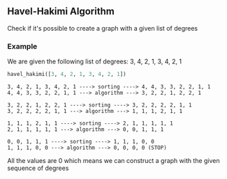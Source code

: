 ## Havel-Hakimi Algorithm ##

Check if it's possible to create a graph with a given list of degrees

### Example ###

We are given the following list of degrees: 3, 4, 2, 1, 3, 4, 2, 1

```python
havel_hakimi([3, 4, 2, 1, 3, 4, 2, 1])
```
```
3, 4, 2, 1, 3, 4, 2, 1 ----> sorting ----> 4, 4, 3, 3, 2, 2, 1, 1
4, 4, 3, 3, 2, 2, 1, 1 ---> algorithm ---> 3, 2, 2, 1, 2, 2, 1

3, 2, 2, 1, 2, 2, 1 ----> sorting ----> 3, 2, 2, 2, 2, 1, 1
3, 2, 2, 2, 2, 1, 1 ---> algorithm ---> 1, 1, 1, 2, 1, 1

1, 1, 1, 2, 1, 1 ----> sorting ----> 2, 1, 1, 1, 1, 1
2, 1, 1, 1, 1, 1 ---> algorithm ---> 0, 0, 1, 1, 1

0, 0, 1, 1, 1 ----> sorting ----> 1, 1, 1, 0, 0
1, 1, 1, 0, 0 ---> algorithm ---> 0, 0, 0, 0 (STOP)
```

All the values are 0 which means we can construct a graph with the given sequence of degrees
